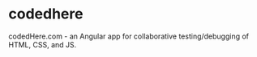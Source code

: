 codedhere
=========

codedHere.com - an Angular app for collaborative testing/debugging of HTML, CSS, and JS.
